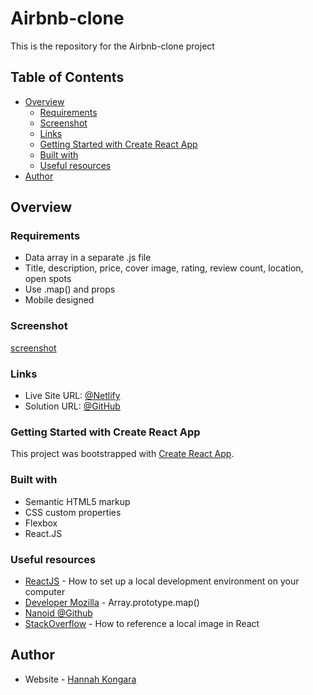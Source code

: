 # Airbnb-clone
This is the repository for the Airbnb-clone project

## Table of Contents
- [Overview](#overview)
  - [Requirements](#requirements)
  - [Screenshot](#screenshot)
  - [Links](#links)
  - [Getting Started with Create React App](#getting-started-with-create-react-app)
  - [Built with](#built-with)
  - [Useful resources](#useful-resources)
- [Author](#author)

## Overview

### Requirements

 - Data array in a separate .js file
 - Title, description, price, cover image, rating, review count, location, open spots
 - Use .map() and props
 - Mobile designed

### Screenshot

[screenshot](screenshot/screenshot.png)


### Links

- Live Site URL: [@Netlify](https://airbnbclone-byhan.netlify.app/)
- Solution URL: [@GitHub](https://github.com/hannahpietersen/airbnb-experiences-clone)

### Getting Started with Create React App

This project was bootstrapped with [Create React App](https://github.com/facebook/create-react-app).

### Built with

- Semantic HTML5 markup
- CSS custom properties
- Flexbox
- React.JS

### Useful resources

- [ReactJS](https://reactjs.org/tutorial/tutorial.html) - How to set up a local development environment on your computer
- [Developer Mozilla](https://developer.mozilla.org/en-US/docs/Web/JavaScript/Reference/Global_Objects/Array/map) - Array.prototype.map()
-  [Nanoid @Github](https://github.com/ai/nanoid#react)
-  [StackOverflow](https://stackoverflow.com/questions/39999367/how-do-i-reference-a-local-image-in-react) - How to reference a local image in React

  ## Author

- Website - [Hannah Kongara](https://hannahkongara.netlify.app/)
